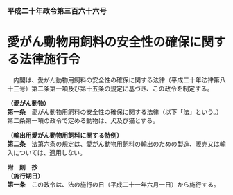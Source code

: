 ### 平成二十年政令第三百六十六号  
# 愛がん動物用飼料の安全性の確保に関する法律施行令  
　内閣は、愛がん動物用飼料の安全性の確保に関する法律（平成二十年法律第八十三号）第二条第一項及び第十五条の規定に基づき、この政令を制定する。  
  
**（愛がん動物）**  
**第一条**　愛がん動物用飼料の安全性の確保に関する法律（以下「法」という。）第二条第一項の政令で定める動物は、犬及び猫とする。  
  
**（輸出用愛がん動物用飼料に関する特例）**  
**第二条**　法第六条の規定は、愛がん動物用飼料の輸出のための製造、販売又は輸入については、適用しない。  
  
**附　則　抄**  
**（施行期日）**  
**第一条**　この政令は、法の施行の日（平成二十一年六月一日）から施行する。  
  
